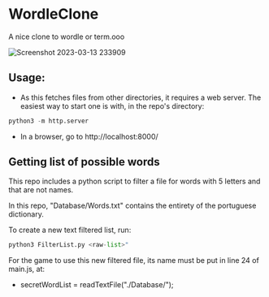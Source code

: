 # WordleClone
A nice clone to wordle or term.ooo

![Screenshot 2023-03-13 233909](https://user-images.githubusercontent.com/78967454/224878701-b22a257e-536e-4404-ae07-cf52180f77c7.png)

## Usage:
  - As this fetches files from other directories, it requires a web server. The easiest way to start one is with, in the repo's directory:
  ```python
  python3 -m http.server
  ```
  - In a browser, go to http://localhost:8000/

## Getting list of possible words
This repo includes a python script to filter a file for words with 5 letters and that are not names.

In this repo, "Database/Words.txt" contains the entirety of the portuguese dictionary.

To create a new text filtered list, run:
```python
python3 FilterList.py <raw-list>"
```

For the game to use this new filtered file, its name must be put in line 24 of main.js, at:
  - secretWordList = readTextFile("./Database/<filtered-list-file>");
